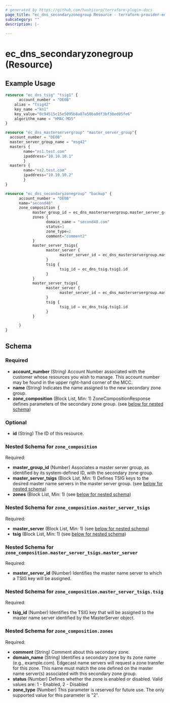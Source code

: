 ```yaml
---
# generated by https://github.com/hashicorp/terraform-plugin-docs
page_title: "ec_dns_secondaryzonegroup Resource - terraform-provider-edgecast"
subcategory: ""
description: |-
  
---
```


# ec_dns_secondaryzonegroup (Resource)



## Example Usage

```terraform
resource "ec_dns_tsig" "tsig1" {
      account_number = "DE0B"
	alias = "tsig42"
	key_name ="kn1"
	key_value="0c94515c15e5095b8a87a50ba0df3bf38ed05fe6"
	algorithm_name = "HMAC-MD5"
}

resource "ec_dns_masterservergroup" "master_server_group"{
  account_number = "DE0B"
  master_server_group_name = "msg42"
  masters {
        name="ns1.test.com"
        ipaddress="10.10.10.1"
        }
  masters {
        name="ns2.test.com"
        ipaddress="10.10.10.2"
        }
}

resource "ec_dns_secondaryzonegroup" "backup" {
      account_number = "DE0B"
      name="second48"
      zone_composition {
            master_group_id = ec_dns_masterservergroup.master_server_group.id
            zones {
                  domain_name = "second48.com"
                  status=1
                  zone_type=2
                  comment="comment2"
            }
            master_server_tsigs{
                  master_server {
                        master_server_id = ec_dns_masterservergroup.master_server_group.masters[0].id
                  }
                  tsig {
                        tsig_id = ec_dns_tsig.tsig1.id
                  }
            }
            master_server_tsigs{
                  master_server {
                        master_server_id = ec_dns_masterservergroup.master_server_group.masters[1].id
                  }
                  tsig {
                        tsig_id = ec_dns_tsig.tsig1.id
                  }
            }

      }
}
```

<!-- schema generated by tfplugindocs -->
## Schema

### Required

- **account_number** (String) Account Number associated with the customer whose 
				resources you wish to manage. This account number may be found 
				in the upper right-hand corner of the MCC.
- **name** (String) Indicates the name assigned to the new secondary 
				zone group.
- **zone_composition** (Block List, Min: 1) ZoneCompositionResponse defines parameters of the 
				secondary zone group. (see [below for nested schema](#nestedblock--zone_composition))

### Optional

- **id** (String) The ID of this resource.

<a id="nestedblock--zone_composition"></a>
### Nested Schema for `zone_composition`

Required:

- **master_group_id** (Number) Associates a master server group, as 
							identified by its system-defined ID, with the 
							secondary zone group.
- **master_server_tsigs** (Block List, Min: 1) Defines TSIG keys to the desired 
							master name servers in the master server group. (see [below for nested schema](#nestedblock--zone_composition--master_server_tsigs))
- **zones** (Block List, Min: 1) (see [below for nested schema](#nestedblock--zone_composition--zones))

<a id="nestedblock--zone_composition--master_server_tsigs"></a>
### Nested Schema for `zone_composition.master_server_tsigs`

Required:

- **master_server** (Block List, Min: 1) (see [below for nested schema](#nestedblock--zone_composition--master_server_tsigs--master_server))
- **tsig** (Block List, Min: 1) (see [below for nested schema](#nestedblock--zone_composition--master_server_tsigs--tsig))

<a id="nestedblock--zone_composition--master_server_tsigs--master_server"></a>
### Nested Schema for `zone_composition.master_server_tsigs.master_server`

Required:

- **master_server_id** (Number) Identifies the 
													master name server to which 
													a TSIG key will be assigned.


<a id="nestedblock--zone_composition--master_server_tsigs--tsig"></a>
### Nested Schema for `zone_composition.master_server_tsigs.tsig`

Required:

- **tsig_id** (Number) Identifies the 
													TSIG key that will be 
													assigned to the master name 
													server identified by the 
													MasterServer object.



<a id="nestedblock--zone_composition--zones"></a>
### Nested Schema for `zone_composition.zones`

Required:

- **comment** (String) Comment about this 
										secondary zone.
- **domain_name** (String) Identifies a secondary 
										zone by its zone name 
										(e.g., example.com). Edgecast name 
										servers will request a zone transfer for 
										this zone. This name must match the one 
										defined on the master name server(s) 
										associated with this secondary zone 
										group.
- **status** (Number) Defines whether the zone 
										is enabled or disabled. Valid values 
										are: 1 - Enabled, 2 - Disabled
- **zone_type** (Number) This parameter is reserved 
										for future use. The only supported value 
										for this parameter is "2".


